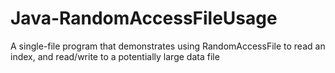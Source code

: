 # Java-RandomAccessFileUsage
A single-file program that demonstrates using RandomAccessFile to read an index, and read/write to a potentially large data file
